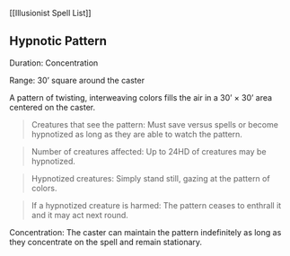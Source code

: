 [[Illusionist Spell List]]

## Hypnotic Pattern       

Duration: Concentration

Range: 30’ square around the caster

A pattern of twisting, interweaving colors fills the air in a 30’ × 30’ area centered on the caster.

> Creatures that see the pattern: Must save versus spells or become hypnotized as long as they are able to watch the pattern.

> Number of creatures affected: Up to 24HD of creatures may be hypnotized.

> Hypnotized creatures: Simply stand still, gazing at the pattern of colors.

> If a hypnotized creature is harmed: The pattern ceases to enthrall it and it may act next round.

Concentration: The caster can maintain the pattern indefinitely as long as they concentrate on the spell and remain stationary.